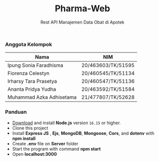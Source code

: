 <h1 align="center">
  Pharma-Web
</h1>

<p align="center">Rest API Manajemen Data Obat di Apotek</p><br>

### Anggota Kelompok

| Nama                     | NIM                |
| ------------------------ | ------------------ |
| Ipung Sonia Faradhisma   | 20/463603/TK/51595 |
| Fiorenza Celestyn        | 20/460545/TK/51134 |
| Irharsy Tara Prasetya    | 20/460547/TK/51136 |
| Ananta Pridya Yudha      | 20/463592/TK/51584 |
| Muhammad Azka Adhisetama | 21/477807/TK/52628 |

### Panduan

- [Download](https://nodejs.org/en/download/) and install **Node.js** version `16.15` or higher.
- Clone this project
- Install **Express JS** , **Ejs**, **MongoDB**, **Mongoose**, **Cors**, and **dotenv** with **npm install**
- Create **.env** file on **Server** folder
- Start the program with command **npm start**
- Open **localhost:3000**

